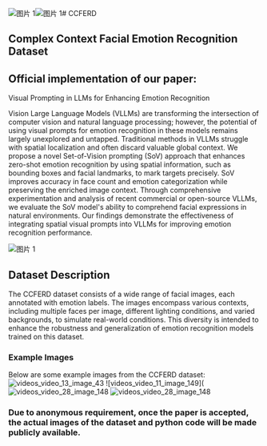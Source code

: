 ![图片 1](https://github.com/user-attachments/assets/55ee4801-896a-4ce1-99f4-5a3c90267d4f)![图片 1](https://github.com/user-attachments/assets/d7987379-c5b5-432b-9c6e-45f6534d2b1f)# CCFERD
## Complex Context Facial Emotion Recognition Dataset

## Official implementation of our paper:
Visual Prompting in LLMs for Enhancing Emotion Recognition

Vision Large Language Models (VLLMs) are transforming the intersection of computer vision and natural language processing; however, the potential of using visual prompts for emotion recognition in these models remains largely unexplored and untapped. Traditional methods in VLLMs struggle with spatial localization and often discard valuable global context. We propose a novel Set-of-Vision prompting (SoV) approach that enhances zero-shot emotion recognition by using spatial information, such as bounding boxes and facial landmarks, to mark targets precisely. SoV improves accuracy in face count and emotion categorization while preserving the enriched image context. Through comprehensive experimentation and analysis of recent commercial or open-source VLLMs, we evaluate the SoV model's ability to comprehend facial expressions in natural environments. Our findings demonstrate the effectiveness of integrating spatial visual prompts into VLLMs for improving emotion recognition performance.

![图片 1](https://github.com/user-attachments/assets/828264d0-dacf-4471-9814-496c45328b31)

## Dataset Description
The CCFERD dataset consists of a wide range of facial images, each annotated with emotion labels. The images encompass various contexts, including multiple faces per image, different lighting conditions, and varied backgrounds, to simulate real-world conditions. This diversity is intended to enhance the robustness and generalization of emotion recognition models trained on this dataset.

### Example Images
Below are some example images from the CCFERD dataset:
![videos_video_13_image_43](https://github.com/user-attachments/assets/6409b9fb-2625-45f6-a7a6-9ac8c3320f87)
![videos_video_11_image_149](![videos_video_28_image_148](https://github.com/user-attachments/assets/2d69d400-c5a2-437b-832d-c3e0af72060d)
![videos_video_28_image_148](https://github.com/user-attachments/assets/9bc6e891-946c-416d-ae5d-e1d732a70d91)

### Due to anonymous requirement, once the paper is accepted, the actual images of the dataset and python code will be made publicly available.

